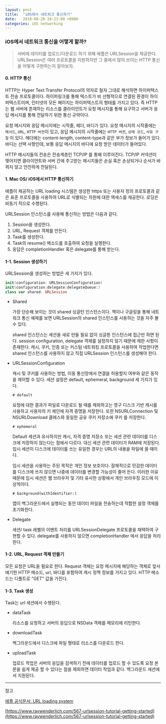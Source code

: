 ```yaml
---
layout: post
title:  "iOS에서 네트워크 통신하기"
date:   2018-08-28 20:21:00 +0900
categories: iOS networking
---
```


### iOS에서 네트워크 통신을 어떻게 할까?

> 서버에 데이터를 업로드/다운로드 하기 위해 애플은 URLSession을 제공한다. URLSession은 여러 프로토콜을 지원하지만 그 중에서 많이 쓰이는 HTTP 통신을 어떻게 구현하는지 알아보자.

#### 0. HTTP 통신

HTTP는 Hyper Text Transfer Protocol의 약자로 철자 그대로 해석하면 하이퍼텍스트 전송 프로토콜이다. 하이퍼링크를 통해 텍스트가 비 선형적으로 연결된 환경이 하이퍼텍스트이며, 인터넷의 모든 페이지는 하이퍼텍스트의 형태를 가지고 있다. 즉 HTTP는 웹 서버에 존재하는 리소스를 클라이언트가 요청 메시지를 통해 요구하고 서버가 응답 메시지를 통해 전달하기 위한 통신 규약이다.

요청 메시지와 응답 메시지에는 시작줄, 헤더, 바디가 있다. 요청 메시지의 시작줄에는 ```메서드```, ```URL```, ```HTTP 버전```이 있고,  응답 메시지의 시작줄에는 ```HTTP 버전```, ```상태 코드```, ```사유 구절``` 이 있다. 헤더에는 content-length, content-type과 같은 부가 정보가 들어가 있다. 바디는 선택 사항인데, 보통 응답 메시지의 바디에 요청 받은 데이터가 들어있다.

HTTP 메시지들의 전송은 전송계층인 TCP/IP 를 통해 이루어진다. TCP/IP 커넥션이 맺어지면 클라이언트와 서버 간에 주고받는 메시지들은 손실 혹은 손상되거나 순서가 바뀌지 않고 안전하게 전달된다.

#### 1. Mac OS/ iOS에서 HTTP 통신하기

애플이 제공하는 URL loading 시스템은 생성한 https 또는 사용자 정의 프로토콜과 같은 표준 프로토콜을 사용하여 URL로 식별되는 자원에 대한 액세스를 제공한다. 로딩은 비동기 적으로 수행된다.

URLSession 인스턴스를 사용해 통신하는 방법은 다음과 같다.

1. Session을 생성한다.
2. URL, Request 객체를 만든다.
3. Task를 생성한다.
4. Task의 resume() 메소드를 호출하여 요청을 실행한다.
5. 응답은 completionHandler 혹은 delegate를 통해 받는다.

#### 1-1. Session 생성하기

URLSession을 생성하는 방법은 세 가지가 있다.

```swift
init(configuration: URLSessionConfiguration)
init(configuration:delegate:delegateQueue:)
class var shared: URLSession
```

- Shared

  가장 단순해 보이는 것이 shared 싱글턴 인스턴스이다. 책이나 구글링을 통해 네트워크 통신 예제를 보면 URLSession의 shared 인스턴스를 사용하는 것을 자주 볼 수 있다.

  shared 인스턴스는 세션을 새로 만들 필요 없이 싱글톤 인스턴스에 접근만 하면 된다. session configuration, delegate 객체를 설정하지 않기 때문에 제한 사항이 존재한다. 캐시, 쿠키, 인증 또는 커스텀 네트워킹 프로토콜을 사용하여 작업한다면 shared 인스턴스를 사용하지 않고 직접 URLSession 인스턴스를 생성해야 한다.

- URLSessionConfiguration 

  캐시 및 쿠키를 사용하는 방법, 이동 통신망에서 연결을 허용할지 여부와 같은 동작을 제어할 수 있다. 세션 설정은 default, ephemeral, background 세 가지가 있다. 

  ```# default```

  요청에 대한 결과가 파일로 다운로드 될 때를 제외하고는 영구 디스크 기반 캐시를 사용하고 사용자의 키 체인에 자격 증명을 저장한다. 또한 NSURLConnection 및 NSURLDownload 클래스와 동일한 공유 쿠키 저장소에 쿠키 를 저장한다.

  ```# ephemeral```

  Default 세션과 유사하지만 캐시, 자격 증명 저장소 또는 세션 관련 데이터를 디스크에 저장하지 않는다는 점에서 다르다. 대신 세션 관련 데이터가 RAM에 저장된다. 임시 세션이 디스크에 데이터를 쓰는 유일한 경우는 URL의 내용을 파일에 쓸 때이다.

  임시 세션을 사용하는 주된 목적은 개인 정보 보호이다. 잠재적으로 민감한 데이터를 디스크에 쓰지 않으면 나중에 데이터를 변경할 가능성이 줄어 든다. 이러한 이유 때문에 임시 세션은 웹 브라우저 및 기타 유사한 상황에서 개인 브라우징 모드에 이상적이다.

  ```# background(withIdentifier:)```

  앱이 백그라운드에서 실행되는 동안 데이터 파일을 전송하는데 적합한 설정 객체를 초기화한다.

- Delegate

  세션/ task 레벨의 이벤트 처리를 URLSessionDelegate 프로토콜을 채택하여 구현할 수 있다. delegate를 사용하지 않으면 completionHandler 에서 응답을 처리한다.

#### 1-2. URL, Request 객체 만들기 

모든 요청은 URL을 필요로 한다. Request 객체는 요청 메시지에 해당하는 객체로 앞서 얘기한 HTTP 메소드, url, 바디를 포함하여 캐시 정책 정보를 가지고 있다. HTTP 메소드는 디폴트로 "GET" 값을 가진다.

#### 1-3. Task 생성 

Task는 url 세션에서 수행된다. 

- dataTask

  리소스를 요청하고 서버의 응답으로 NSData 객체를 메모리에 리턴한다.

- downloadTask

  백그라운드에서 디스크에 파일 형태로 리소스를 다운로드 한다.

- uploadTask

  업로드 작업은 서버의 응답을 검색하기 전에 데이터를 업로드 할 수 있도록 요청 본문을 쉽게 제공 할 수 있다는 점을 제외하면 데이터 작업과 같다. 백그라운드 세션에서 지원된다.

---

참고

[애플 공식문서: URL loading system](https://developer.apple.com/documentation/foundation/url_loading_system)

[https://www.raywenderlich.com/567-urlsession-tutorial-getting-started](https://www.raywenderlich.com/567-urlsession-tutorial-getting-started)